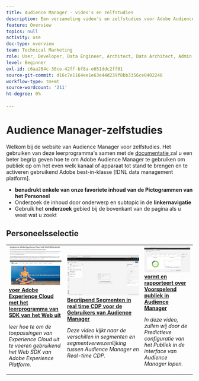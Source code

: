 ```yaml
---
title: Audience Manager - video's en zelfstudies
description: Een verzameling video's en zelfstudies voor Adobe Audience Manager.
feature: Overview
topics: null
activity: use
doc-type: overview
team: Technical Marketing
role: User, Developer, Data Engineer, Architect, Data Architect, Admin, Leader
level: Beginner
exl-id: c6aa264c-30ce-42ff-bf8a-e651ddc2ff01
source-git-commit: d16c7e1164ee1e63e44d239f8bb3356ce0402246
workflow-type: tm+mt
source-wordcount: '211'
ht-degree: 0%

---
```


# Audience Manager-zelfstudies

Welkom bij de website van Audience Manager voor zelfstudies. Het gebruiken van deze leerprogramma&#39;s samen met de [ documentatie ](https://experienceleague.adobe.com/docs/audience-manager/user-guide/aam-home.html) zal u een beter begrip geven hoe te om Adobe Audience Manager te gebruiken om publiek op om het even welk kanaal of apparaat tot stand te brengen en te activeren gebruikend Adobe best-in-klasse [!DNL data management platform].

* **benadrukt enkele van onze favoriete inhoud van de Pictogrammen van het Personeel**
* Onderzoek de inhoud door onderwerp en subtopic in de **linkernavigatie**
* Gebruik het **onderzoek** gebied bij de bovenkant van de pagina als u weet wat u zoekt

<div id="recs-overview-body-1"></div>
<div id="recs-overview-body-2"></div>
<div id="recs-overview-body-3"></div>
<div id="recs-overview-body-4"></div>
<div id="recs-overview-body-5"></div>
<div id="recs-overview-body-6"></div>

<div id="staff-picks-section">

## Personeelsselectie

<table>
<tr>
  <td>
    <a href="https://experienceleague.adobe.com/docs/platform-learn/implement-web-sdk/overview.html">
      <img alt="miniatuurafbeelding voor de zelfstudie &apos;Adobe Experience Cloud implementeren met web SDK&apos;" src="assets/implement-web-sdk.jpg" />
    </a>
    <div>
      <a href="https://experienceleague.adobe.com/docs/platform-learn/implement-web-sdk/overview.html">
    <strong> voer Adobe Experience Cloud met het leerprogramma van SDK van het Web uit </strong>
    </a>
    </div>
    <p>
    <em> leer hoe te om de toepassingen van Experience Cloud uit te voeren gebruikend het Web SDK van Adobe Experience Platform.</em>
    <p>
  </td>
  <td>
    <a href="https://experienceleague.adobe.com/docs/audience-manager-learn/tutorials/other-integrations/integrating-with-rtcdp/rtcdp-segments-for-aam-users.html">
      <img alt="miniatuurafbeelding voor de zelfstudie &apos;Segmenten in real-time CDP begrijpen&apos;" src="assets/331901.jpg" />
    </a>
    <div>
      <a href="https://experienceleague.adobe.com/docs/audience-manager-learn/tutorials/other-integrations/integrating-with-rtcdp/rtcdp-segments-for-aam-users.html">
    <strong> Begrijpend Segmenten in real time CDP voor de Gebruikers van Audience Manager </strong>
    </a>
    </div>
    <p>
    <em> Deze video kijkt naar de verschillen in segmenten en segmentverwezenlijking tussen Audience Manager en Real-time CDP.</em>
    <p>
  </td>
  <td>
    <a href="https://experienceleague.adobe.com/docs/audience-manager-learn/tutorials/build-and-manage-audiences/algorithmic-models/configure-and-report-on-predictive-audiences.html">
      <img alt="miniatuurafbeelding voor de zelfstudie &apos;Configure and report on Predictive Audiences in Audience Manager&apos;" src="assets/33630.jpg" />
    </a>
    <div>
      <a href="https://experienceleague.adobe.com/docs/audience-manager-learn/tutorials/build-and-manage-audiences/algorithmic-models/configure-and-report-on-predictive-audiences.html">
    <strong> vormt en rapporteert over Voorspelend publiek in Audience Manager </strong>
    </a>
    </div>
    <p>
    <em> In deze video, zullen wij door de Predictieve configuratie van het Publiek in de interface van Audience Manager lopen.</em>
    <p>
  </td>
</tr>
</table>
</div>
